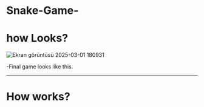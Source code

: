 # Snake-Game-

<h1>how Looks?</h1>

![Ekran görüntüsü 2025-03-01 180931](https://github.com/user-attachments/assets/244e225e-1af6-4306-9d4e-f7ef48e0ad9d)

-Final game looks like this.
<hr/>

<h1>How works?</h1>

